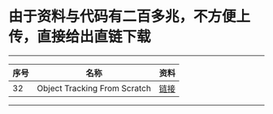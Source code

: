 由于资料与代码有二百多兆，不方便上传，直接给出直链下载
===========================

****
	
|序号|名称|资料|
|---|---|---|
|32|Object Tracking From Scratch|[链接](https://pysource.com/wp-content/uploads/2021/10/Object-tracking-from-scratch-source_code.zip)

****